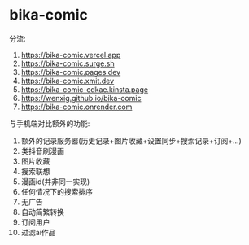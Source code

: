 # bika-comic

分流:

1. <https://bika-comic.vercel.app>
2. <https://bika-comic.surge.sh>
3. <https://bika-comic.pages.dev>
4. <https://bika-comic.xmit.dev>
5. <https://bika-comic-cdkae.kinsta.page>
6. <https://wenxig.github.io/bika-comic>
7. <https://bika-comic.onrender.com>

与手机端对比额外的功能:

1. 额外的记录服务器(历史记录+图片收藏+设置同步+搜索记录+订阅+...)
2. 类抖音刷漫画
3. 图片收藏
4. 搜索联想
5. 漫画id(并非同一实现)
6. 任何情况下的搜索排序
7. 无广告
8. 自动简繁转换
9. 订阅用户
10. 过滤ai作品
